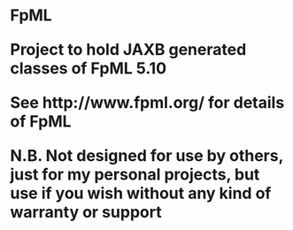 <h1>FpML
<p>Project to hold JAXB generated classes of FpML 5.10
<p>See http://www.fpml.org/ for details of FpML
<p>N.B. Not designed for use by others, just for my personal projects, but use if you wish without any kind of warranty or support